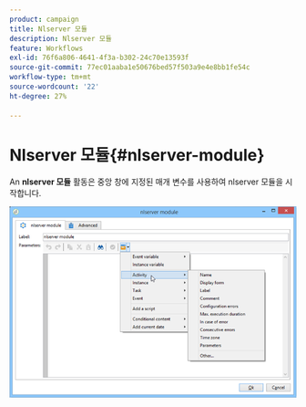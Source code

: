 ```yaml
---
product: campaign
title: Nlserver 모듈
description: Nlserver 모듈
feature: Workflows
exl-id: 76f6a806-4641-4f3a-b302-24c70e13593f
source-git-commit: 77ec01aaba1e50676bed57f503a9e4e8bb1fe54c
workflow-type: tm+mt
source-wordcount: '22'
ht-degree: 27%

---
```


# Nlserver 모듈{#nlserver-module}



An **nlserver 모듈** 활동은 중앙 창에 지정된 매개 변수를 사용하여 nlserver 모듈을 시작합니다.

![](assets/nlserver_module_edit.png)
